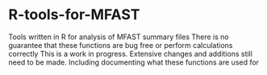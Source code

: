 # R-tools-for-MFAST
Tools written in R for analysis of MFAST summary files
There is no guarantee that these functions are bug free or perform calculations correctly 
This is a work in progress. Extensive changes and additions still need to be made. Including documenting what these functions are used for
